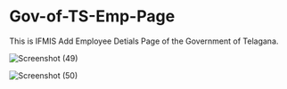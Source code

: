 # Gov-of-TS-Emp-Page

This is IFMIS Add Employee Detials Page of the Government of Telagana. 

![Screenshot (49)](https://github.com/RAMAKRISHNA1009/Gov-of-TS-Emp-Page/assets/95414437/43c610fc-41a0-4035-9ea8-decabddefe67)


![Screenshot (50)](https://github.com/RAMAKRISHNA1009/Gov-of-TS-Emp-Page/assets/95414437/e1cdec04-3d0b-46a1-b9c9-e0b629349409)
